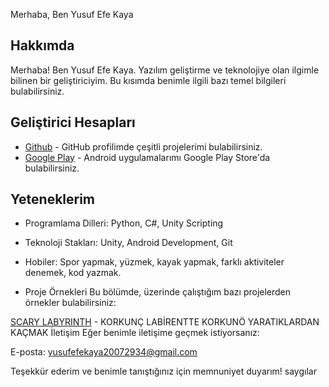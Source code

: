Merhaba, Ben Yusuf Efe Kaya

## Hakkımda
Merhaba! Ben Yusuf Efe Kaya. Yazılım geliştirme ve teknolojiye olan ilgimle bilinen bir geliştiriciyim. Bu kısımda benimle ilgili bazı temel bilgileri bulabilirsiniz.

## Geliştirici Hesapları
- [Github](https://github.com/Kaya29) - GitHub profilimde çeşitli projelerimi bulabilirsiniz.
- [Google Play](https://play.google.com/store/apps/developer?id=YEKGAMES) - Android uygulamalarımı Google Play Store'da bulabilirsiniz.

## Yeteneklerim
- Programlama Dilleri: Python, C#, Unity Scripting
- Teknoloji Stakları: Unity, Android Development, Git
- Hobiler: Spor yapmak, yüzmek, kayak yapmak, farklı aktiviteler denemek, kod yazmak.

- Proje Örnekleri
Bu bölümde, üzerinde çalıştığım bazı projelerden örnekler bulabilirsiniz:

[SCARY LABYRINTH](https://play.google.com/store/apps/details?id=com.YEKGAMES.ScaryLabyrinth) - KORKUNÇ LABİRENTTE KORKUNÖ YARATIKLARDAN KAÇMAK
İletişim
Eğer benimle iletişime geçmek istiyorsanız:

E-posta: yusufefekaya20072934@gmail.com

Teşekkür ederim ve benimle tanıştığınız için memnuniyet duyarım! saygılar
